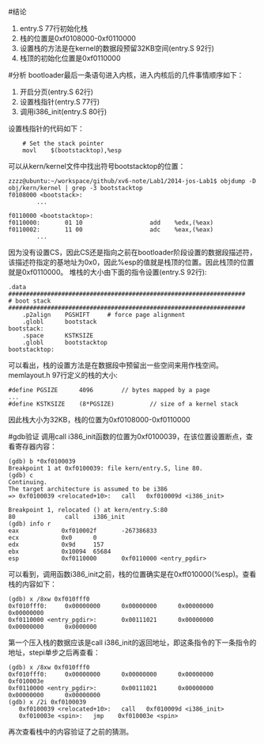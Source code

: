 #结论
1. entry.S 77行初始化栈
2. 栈的位置是0xf0108000-0xf0110000
3. 设置栈的方法是在kernel的数据段预留32KB空间(entry.S 92行)
4. 栈顶的初始化位置是0xf0110000

#分析
bootloader最后一条语句进入内核，进入内核后的几件事情顺序如下：

1. 开启分页(entry.S 62行)
2. 设置栈指针(entry.S 77行)
3. 调用i386_init(entry.S 80行)

设置栈指针的代码如下：
```
    # Set the stack pointer
    movl    $(bootstacktop),%esp
```
可以从kern/kernel文件中找出符号bootstacktop的位置：
```
zzzz@ubuntu:~/workspace/github/xv6-note/Lab1/2014-jos-Lab1$ objdump -D obj/kern/kernel | grep -3 bootstacktop
f0108000 <bootstack>:
        ...

f0110000 <bootstacktop>:
f0110000:       01 10                   add    %edx,(%eax)
f0110002:       11 00                   adc    %eax,(%eax)
        ...
```
因为没有设置CS，因此CS还是指向之前在bootloader阶段设置的数据段描述符，该描述符指定的基地址为0x0，因此%esp的值就是栈顶的位置。因此栈顶的位置就是0xf0110000。
堆栈的大小由下面的指令设置(entry.S 92行):
```
.data
###################################################################
# boot stack
###################################################################
    .p2align    PGSHIFT     # force page alignment
    .globl      bootstack
bootstack:
    .space      KSTKSIZE
    .globl      bootstacktop   
bootstacktop:
```
可以看出，栈的设置方法是在数据段中预留出一些空间来用作栈空间。memlayout.h 97行定义的栈的大小:
```
#define PGSIZE      4096        // bytes mapped by a page
...
#define KSTKSIZE    (8*PGSIZE)          // size of a kernel stack
```
因此栈大小为32KB，栈的位置为0xf0108000-0xf0110000

#gdb验证
调用call i386_init函数的位置为0xf0100039，在该位置设置断点，查看寄存器内容：
```
(gdb) b *0xf0100039
Breakpoint 1 at 0xf0100039: file kern/entry.S, line 80.
(gdb) c
Continuing.
The target architecture is assumed to be i386
=> 0xf0100039 <relocated+10>:   call   0xf010009d <i386_init>

Breakpoint 1, relocated () at kern/entry.S:80
80              call    i386_init
(gdb) info r
eax            0xf010002f       -267386833
ecx            0x0      0
edx            0x9d     157
ebx            0x10094  65684
esp            0xf0110000       0xf0110000 <entry_pgdir>
```
可以看到，调用函数i386_init之前，栈的位置确实是在0xff010000(%esp)。查看栈的内容如下：
```
(gdb) x /8xw 0xf010fff0
0xf010fff0:     0x00000000      0x00000000      0x00000000      0x00000000
0xf0110000 <entry_pgdir>:       0x00111021      0x00000000      0x00000000      0x0000000
```
第一个压入栈的数据应该是call i386_init的返回地址，即这条指令的下一条指令的地址，stepi单步之后再查看：
```
(gdb) x /8xw 0xf010fff0
0xf010fff0:     0x00000000      0x00000000      0x00000000      0xf010003e
0xf0110000 <entry_pgdir>:       0x00111021      0x00000000      0x00000000      0x00000000
(gdb) x /2i 0xf0100039
   0xf0100039 <relocated+10>:   call   0xf010009d <i386_init>
   0xf010003e <spin>:   jmp    0xf010003e <spin>
```
再次查看栈中的内容验证了之前的猜测。

